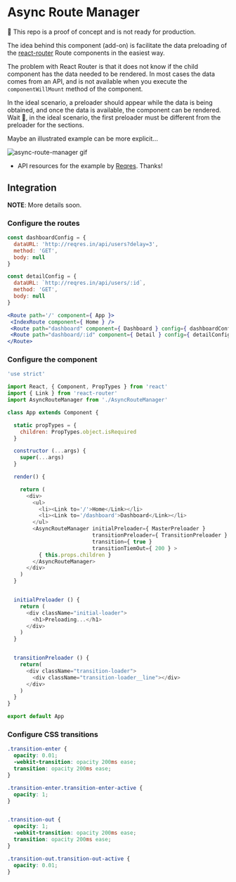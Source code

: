 # Async Route Manager

🚨 This repo is a proof of concept and is not ready for production.

The idea behind this component (add-on) is facilitate the data preloading
of the [react-router](https://www.npmjs.com/package/react-router) Route components
in the easiest way.

The problem with React Router is that it does not know if the child component has
the data needed to be rendered. In most cases the data comes from an API, and is
not available when you execute the `componentWillMount` method of the component.

In the ideal scenario, a preloader should appear while the data is being obtained,
and once the data is available, the component can be rendered. Wait 🤔, in the ideal scenario,
the first preloader must be different from the preloader for the sections.

Maybe an illustrated example can be more explicit...

![async-route-manager gif](http://www.builtbyedgar.com/lab/async-route-manager.gif)
* API resources for the example by [Reqres](http://reqres.in). Thanks!


## Integration

**NOTE**: More details soon.

### Configure the routes

```js
const dashboardConfig = {
  dataURL: 'http://reqres.in/api/users?delay=3',
  method: 'GET',
  body: null
}

const detailConfig = {
  dataURL: `http://reqres.in/api/users/:id`,
  method: 'GET',
  body: null
}
```

 ```jsx
<Route path='/' component={ App }>
  <IndexRoute component={ Home } />
  <Route path="dashboard" component={ Dashboard } config={ dashboardConfig } />
  <Route path="dashboard/:id" component={ Detail } config={ detailConfig } />
</Route>
 ```

### Configure the component

```js
'use strict'

import React, { Component, PropTypes } from 'react'
import { Link } from 'react-router'
import AsyncRouteManager from './AsyncRouteManager'

class App extends Component {

  static propTypes = {
    children: PropTypes.object.isRequired
  }

  constructor (...args) {
    super(...args)
  }

  render() {

    return (
      <div>
        <ul>
          <li><Link to='/'>Home</Link></li>
          <li><Link to='/dashboard'>Dashboard</Link></li>
        </ul>
        <AsyncRouteManager initialPreloader={ MasterPreloader }
                           transitionPreloader={ TransitionPreloader }
                           transition={ true }
                           transitionTiemOut={ 200 } >
          { this.props.children }
        </AsyncRouteManager>
      </div>
    )
  }


  initialPreloader () {
    return (
      <div className="initial-loader">
        <h1>Preloading...</h1>
      </div>
    )
  }


  transitionPreloader () {
    return(
      <div className="transition-loader">
        <div className="transition-loader__line"></div>
      </div>
    )
  }
}

export default App

```

### Configure CSS transitions

```css
.transition-enter {
  opacity: 0.01;
  -webkit-transition: opacity 200ms ease;
  transition: opacity 200ms ease;
}

.transition-enter.transition-enter-active {
  opacity: 1;
}


.transition-out {
  opacity: 1;
  -webkit-transition: opacity 200ms ease;
  transition: opacity 200ms ease;
}

.transition-out.transition-out-active {
  opacity: 0.01;
}
```
